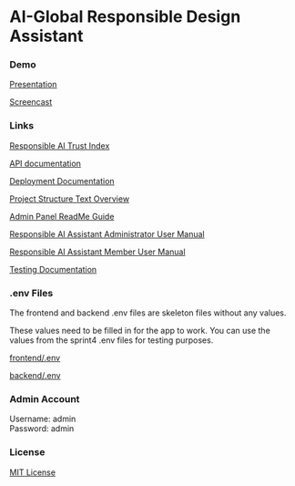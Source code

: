 # AI-Global Responsible Design Assistant

### Demo
[Presentation](https://docs.google.com/presentation/d/1DI0MNAUXckx0i4YQVYPd8MPbshR-7BhZwzKhLxSTU-w/edit?usp=sharing)

[Screencast](https://youtu.be/cp9tbfmL__U)

### Links
[Responsible AI Trust Index](http://162.246.157.168/)

[API documentation](docs/API.md)

[Deployment Documentation](docs/Deployment&#32;Document.md)

[Project Structure Text Overview](docs/project_structure.md)

[Admin Panel ReadMe Guide](docs/admin_guide.md)

[Responsible AI Assistant Administrator User Manual](docs/Responsible%20AI%20Assistant%20Administrator%20User%20Manual.pdf)

[Responsible AI Assistant Member User Manual](docs/Responsible%20AI%20Assistant%20Member%20User%20Manual.pdf)

[Testing Documentation](docs/Testing%20Document.pdf)

### .env Files 
The frontend and backend .env files are skeleton files without any values. 

These values need to be filled in for the app to work. You can use the values from the sprint4 .env files for testing purposes.

[frontend/.env](https://github.com/UAlberta-CMPUT401/ai-global/blob/sprint4/frontend/.env)

[backend/.env](https://github.com/UAlberta-CMPUT401/ai-global/blob/sprint4/backend/.env)

### Admin Account 

Username: admin\
Password: admin


### License

[MIT License](LICENSE)
